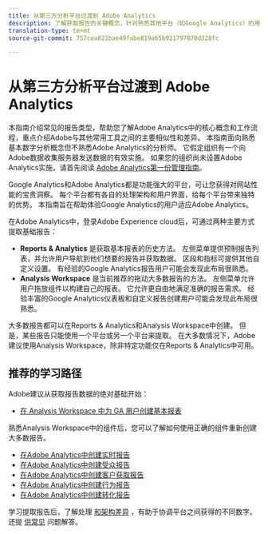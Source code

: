 ```yaml
---
title: 从第三方分析平台过渡到 Adobe Analytics
description: 了解获取报告的关键概念，针对熟悉其他平台（如Google Analytics）的用户。
translation-type: tm+mt
source-git-commit: 757cea821bae49fabe819a65b921797070d328fc

---
```



# 从第三方分析平台过渡到 Adobe Analytics

本指南介绍常见的报告类型，帮助您了解Adobe Analytics中的核心概念和工作流程，重点介绍Adobe与其他常用工具之间的主要相似性和差异。 本指南面向熟悉基本数字分析概念但不熟悉Adobe Analytics的分析师。 它假定组织有一个向Adobe数据收集服务器发送数据的有效实施。 如果您的组织尚未设置Adobe Analytics实施，请首先阅读 [Adobe Analytics第一份管理指南](/help/admin/admin-console/first-admin-guide.md)。

Google Analytics和Adobe Analytics都是功能强大的平台，可让您获得对网站性能的宝贵洞察。 每个平台都有各自的处理架构和用户界面，给每个平台带来独特的优势。 本指南旨在帮助体验Google Analytics的用户适应Adobe Analytics。

在Adobe Analytics中，登录Adobe Experience cloud后，可通过两种主要方式提取基础报告：

* **Reports &amp; Analytics** 是获取基本报表的历史方法。 左侧菜单提供预制报告列表，并允许用户导航到他们想要的报告并获取数据。 区段和指标可提供其他自定义设置。 有经验的Google Analytics报告用户可能会发现此布局很熟悉。
* **Analysis Workspace** 是当前推荐的拖动大多数报告的方法。 左侧菜单允许用户拖放组件以构建自己的报表。 它允许更自由地满足准确的报告需求。 经验丰富的Google Analytics仪表板和自定义报告创建用户可能会发现此布局很熟悉。

大多数报告都可以在Reports &amp; Analytics和Analysis Workspace中创建。 但是，某些报告只能使用一个平台或另一个平台来提取。 在大多数情况下，Adobe建议使用Analysis Workspace，除非特定功能仅在Reports &amp; Analytics中可用。

## 推荐的学习路径

Adobe建议从获取报告数据的绝对基础开始：

* [在 Analysis Workspace 中为 GA 用户创建基本报表](reports/create-report.md)

熟悉Analysis Workspace中的组件后，您可以了解如何使用正确的组件重新创建大多数报告。

* [在Adobe Analytics中创建实时报告](reports/realtime-reports.md)
* [在Adobe Analytics中创建受众报告](reports/audience-reports.md)
* [在Adobe Analytics中创建客户获取报告](reports/acquisition-reports.md)
* [在Adobe Analytics中创建行为报告](reports/behavior-reports.md)
* [在Adobe Analytics中创建转化报告](reports/conversions-reports.md)

学习提取报告后，了解处理 [和架构差异](processing-differences.md) ，有助于协调平台之间获得的不同数字。 还提 [供常见](faq.md) 问题解答。
